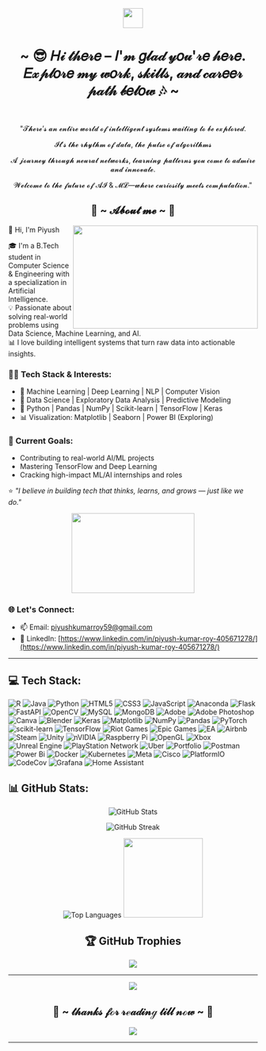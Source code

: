 <div align="center">
  <img src="https://raw.githubusercontent.com/innng/innng/master/assets/kyubey.gif" height="40" />
  <h1>~ 😎 𝐻𝒾 𝓉𝒽𝑒𝓇𝑒 – 𝐼'𝓂 𝑔𝓁𝒶𝒹 𝓎𝑜𝓊'𝓇𝑒 𝒽𝑒𝓇𝑒. 𝐸𝓍𝓅𝓁𝑜𝓇𝑒 𝓂𝓎 𝓌𝑜𝓇𝓀, 𝓈𝓀𝒾𝓁𝓁𝓈, 𝒶𝓃𝒹 𝒸𝒶𝓇𝑒𝑒𝓇 𝓅𝒶𝓉𝒽 𝒷𝑒𝓁𝑜𝓌 🎶 ~</h1>
  <br>
  
  <p>"𝓣𝓱𝓮𝓻𝓮’𝓼 𝓪𝓷 𝓮𝓷𝓽𝓲𝓻𝓮 𝔀𝓸𝓻𝓵𝓭 𝓸𝓯 𝓲𝓷𝓽𝓮𝓵𝓵𝓲𝓰𝓮𝓷𝓽 𝓼𝔂𝓼𝓽𝓮𝓶𝓼 𝔀𝓪𝓲𝓽𝓲𝓷𝓰 𝓽𝓸 𝓫𝓮 𝓮𝔁𝓹𝓵𝓸𝓻𝓮𝓭. </p>
  <p>𝓘𝓽’𝓼 𝓽𝓱𝓮 𝓻𝓱𝔂𝓽𝓱𝓶 𝓸𝓯 𝓭𝓪𝓽𝓪, 𝓽𝓱𝓮 𝓹𝓾𝓵𝓼𝓮 𝓸𝓯 𝓪𝓵𝓰𝓸𝓻𝓲𝓽𝓱𝓶𝓼</p>
  <p>𝓐 𝓳𝓸𝓾𝓻𝓷𝓮𝔂 𝓽𝓱𝓻𝓸𝓾𝓰𝓱 𝓷𝓮𝓾𝓻𝓪𝓵 𝓷𝓮𝓽𝔀𝓸𝓻𝓴𝓼, 𝓵𝓮𝓪𝓻𝓷𝓲𝓷𝓰 𝓹𝓪𝓽𝓽𝓮𝓻𝓷𝓼 𝔂𝓸𝓾 𝓬𝓸𝓶𝓮 𝓽𝓸 𝓪𝓭𝓶𝓲𝓻𝓮 𝓪𝓷𝓭 𝓲𝓷𝓷𝓸𝓿𝓪𝓽𝓮.</p>
  <p>𝓦𝓮𝓵𝓬𝓸𝓶𝓮 𝓽𝓸 𝓽𝓱𝓮 𝓯𝓾𝓽𝓾𝓻𝓮 𝓸𝓯 𝓐𝓘 & 𝓜𝓛—𝔀𝓱𝓮𝓻𝓮 𝓬𝓾𝓻𝓲𝓸𝓼𝓲𝓽𝔂 𝓶𝓮𝓮𝓽𝓼 𝓬𝓸𝓶𝓹𝓾𝓽𝓪𝓽𝓲𝓸𝓷."</p>
</div>

<h2 align="center"> 🦊 ~ 𝓐𝓫𝓸𝓾𝓽 𝓶𝓮 ~ 🦊 </h2>

<div align="center">
  <img src="https://giffiles.alphacoders.com/220/220765.gif" align="right" width="373.5px" height="208.5px">
</div>

👋 Hi, I'm Piyush 

🎓 I'm a B.Tech student in Computer Science & Engineering with a specialization in Artificial Intelligence.  
💡 Passionate about solving real-world problems using Data Science, Machine Learning, and AI.  
📊 I love building intelligent systems that turn raw data into actionable insights.

### 👨‍💻 Tech Stack & Interests:
- 🔎 Machine Learning | Deep Learning | NLP | Computer Vision
- 🧠 Data Science | Exploratory Data Analysis | Predictive Modeling
- 🧰 Python | Pandas | NumPy | Scikit-learn | TensorFlow | Keras
- 📊 Visualization: Matplotlib | Seaborn | Power BI (Exploring)

### 🚀 Current Goals:
- Contributing to real-world AI/ML projects
- Mastering TensorFlow and Deep Learning
- Cracking high-impact ML/AI internships and roles

⭐️ *"I believe in building tech that thinks, learns, and grows — just like we do."*
<div align="center">
  <img src="https://media1.giphy.com/media/v1.Y2lkPTc5MGI3NjExc2RyM3Bmb2tpOTEwNWxiY25na3N4bjJuODZ2ZW5lNTIwZDh4MzAxaiZlcD12MV9pbnRlcm5hbF9naWZfYnlfaWQmY3Q9Zw/4TtTVTmBoXp8txRU0C/giphy.gif" width="248.5px" height="160.5px">
</div>

### 🌐 Let's Connect:
- 📫 Email: [piyushkumarroy59@gmail.com](mailto:piyushkumarroy59@gmail.com)
- 🔗 LinkedIn: [https://www.linkedin.com/in/piyush-kumar-roy-405671278/](https://www.linkedin.com/in/piyush-kumar-roy-405671278/)

---

## 💻 Tech Stack:
![R](https://img.shields.io/badge/r-%23276DC3.svg?style=for-the-badge&logo=r&logoColor=white) ![Java](https://img.shields.io/badge/java-%23ED8B00.svg?style=for-the-badge&logo=openjdk&logoColor=white) ![Python](https://img.shields.io/badge/python-3670A0?style=for-the-badge&logo=python&logoColor=ffdd54) ![HTML5](https://img.shields.io/badge/html5-%23E34F26.svg?style=for-the-badge&logo=html5&logoColor=white) ![CSS3](https://img.shields.io/badge/css3-%231572B6.svg?style=for-the-badge&logo=css3&logoColor=white) ![JavaScript](https://img.shields.io/badge/javascript-%23323330.svg?style=for-the-badge&logo=javascript&logoColor=%23F7DF1E) ![Anaconda](https://img.shields.io/badge/Anaconda-%2344A833.svg?style=for-the-badge&logo=anaconda&logoColor=white) ![Flask](https://img.shields.io/badge/flask-%23000.svg?style=for-the-badge&logo=flask&logoColor=white) ![FastAPI](https://img.shields.io/badge/FastAPI-005571?style=for-the-badge&logo=fastapi) ![OpenCV](https://img.shields.io/badge/opencv-%23white.svg?style=for-the-badge&logo=opencv&logoColor=white) ![MySQL](https://img.shields.io/badge/mysql-4479A1.svg?style=for-the-badge&logo=mysql&logoColor=white) ![MongoDB](https://img.shields.io/badge/MongoDB-%234ea94b.svg?style=for-the-badge&logo=mongodb&logoColor=white) ![Adobe](https://img.shields.io/badge/adobe-%23FF0000.svg?style=for-the-badge&logo=adobe&logoColor=white) ![Adobe Photoshop](https://img.shields.io/badge/adobe%20photoshop-%2331A8FF.svg?style=for-the-badge&logo=adobe%20photoshop&logoColor=white) ![Canva](https://img.shields.io/badge/Canva-%2300C4CC.svg?style=for-the-badge&logo=Canva&logoColor=white) ![Blender](https://img.shields.io/badge/blender-%23F5792A.svg?style=for-the-badge&logo=blender&logoColor=white) ![Keras](https://img.shields.io/badge/Keras-%23D00000.svg?style=for-the-badge&logo=Keras&logoColor=white) ![Matplotlib](https://img.shields.io/badge/Matplotlib-%23ffffff.svg?style=for-the-badge&logo=Matplotlib&logoColor=black) ![NumPy](https://img.shields.io/badge/numpy-%23013243.svg?style=for-the-badge&logo=numpy&logoColor=white) ![Pandas](https://img.shields.io/badge/pandas-%23150458.svg?style=for-the-badge&logo=pandas&logoColor=white) ![PyTorch](https://img.shields.io/badge/PyTorch-%23EE4C2C.svg?style=for-the-badge&logo=PyTorch&logoColor=white) ![scikit-learn](https://img.shields.io/badge/scikit--learn-%23F7931E.svg?style=for-the-badge&logo=scikit-learn&logoColor=white) ![TensorFlow](https://img.shields.io/badge/TensorFlow-%23FF6F00.svg?style=for-the-badge&logo=TensorFlow&logoColor=white) ![Riot Games](https://img.shields.io/badge/riotgames-D32936.svg?style=for-the-badge&logo=riotgames&logoColor=white) ![Epic Games](https://img.shields.io/badge/epicgames-%23313131.svg?style=for-the-badge&logo=epicgames&logoColor=white) ![EA](https://img.shields.io/badge/ea-%23000000.svg?style=for-the-badge&logo=ea&logoColor=white) ![Airbnb](https://img.shields.io/badge/Airbnb-%23ff5a5f.svg?style=for-the-badge&logo=Airbnb&logoColor=white) ![Steam](https://img.shields.io/badge/steam-%23000000.svg?style=for-the-badge&logo=steam&logoColor=white) ![Unity](https://img.shields.io/badge/unity-%23000000.svg?style=for-the-badge&logo=unity&logoColor=white) ![nVIDIA](https://img.shields.io/badge/nVIDIA-%2376B900.svg?style=for-the-badge&logo=nVIDIA&logoColor=white) ![Raspberry Pi](https://img.shields.io/badge/-Raspberry_Pi-C51A4A?style=for-the-badge&logo=Raspberry-Pi) ![OpenGL](https://img.shields.io/badge/OpenGL-white?logo=OpenGL&style=for-the-badge) ![Xbox](https://img.shields.io/badge/xbox-%23107C10.svg?style=for-the-badge&logo=xbox&logoColor=white) ![Unreal Engine](https://img.shields.io/badge/unrealengine-%23313131.svg?style=for-the-badge&logo=unrealengine&logoColor=white) ![PlayStation Network](https://img.shields.io/badge/PSN-%230070D1.svg?style=for-the-badge&logo=Playstation&logoColor=white) ![Uber](https://img.shields.io/badge/Uber-%23000000.svg?style=for-the-badge&logo=Uber&logoColor=white) ![Portfolio](https://img.shields.io/badge/Portfolio-%23000000.svg?style=for-the-badge&logo=firefox&logoColor=#FF7139) ![Postman](https://img.shields.io/badge/Postman-FF6C37?style=for-the-badge&logo=postman&logoColor=white) ![Power Bi](https://img.shields.io/badge/power_bi-F2C811?style=for-the-badge&logo=powerbi&logoColor=black) ![Docker](https://img.shields.io/badge/docker-%230db7ed.svg?style=for-the-badge&logo=docker&logoColor=white) ![Kubernetes](https://img.shields.io/badge/kubernetes-%23326ce5.svg?style=for-the-badge&logo=kubernetes&logoColor=white) ![Meta](https://img.shields.io/badge/Meta-%230467DF.svg?style=for-the-badge&logo=Meta&logoColor=white) ![Cisco](https://img.shields.io/badge/cisco-%23049fd9.svg?style=for-the-badge&logo=cisco&logoColor=black) ![PlatformIO](https://img.shields.io/badge/PlatformIO-%23222.svg?style=for-the-badge&logo=platformio&logoColor=%23f5822a) ![CodeCov](https://img.shields.io/badge/codecov-%23ff0077.svg?style=for-the-badge&logo=codecov&logoColor=white) ![Grafana](https://img.shields.io/badge/grafana-%23F46800.svg?style=for-the-badge&logo=grafana&logoColor=white) ![Home Assistant](https://img.shields.io/badge/home%20assistant-%2341BDF5.svg?style=for-the-badge&logo=home-assistant&logoColor=white)

## 📊 GitHub Stats:

<div align="center">
  
![GitHub Stats](https://github-readme-stats.vercel.app/api?username=Soul76Piyush&theme=gruvbox_light&hide_border=false&include_all_commits=false&count_private=false)

![GitHub Streak](https://github-readme-streak-stats.herokuapp.com/?user=Soul76Piyush&theme=gruvbox_light&hide_border=false)

![Top Languages](https://github-readme-stats.vercel.app/api/top-langs/?username=Soul76Piyush&theme=gruvbox_light&hide_border=false&include_all_commits=false&count_private=false&layout=compact)
<img src="https://media2.giphy.com/media/v1.Y2lkPTc5MGI3NjExZW1rbDM1YW02aXFidzZsNWdqZHU5aGd5bjNjOW0zMGQwejR3NXl3dyZlcD12MV9pbnRlcm5hbF9naWZfYnlfaWQmY3Q9Zw/tFGBovr5CtfWt7MtqK/giphy.gif" width="160.5px" height="160.5px">
## 🏆 GitHub Trophies
![](https://github-profile-trophy.vercel.app/?username=Soul76Piyush&theme=radical&no-frame=false&no-bg=true&margin-w=4)

---
[![](https://visitcount.itsvg.in/api?id=Soul76Piyush&icon=0&color=0)](https://visitcount.itsvg.in)

</div>

<h2 align="center">💖 ~ 𝓉𝒽𝒶𝓃𝓀𝓈   𝒻ℴ𝓇  𝓇ℯ𝒶𝒹𝒾𝓃ℊ 𝓉𝒾𝓁𝓁 𝓃ℴ𝓌 ~ 💖</h2>

<div align="center">
  <img src="https://giffiles.alphacoders.com/221/221577.gif">
</div>

---
